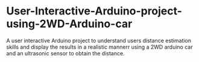 # User-Interactive-Arduino-project-using-2WD-Arduino-car
A user interactive Arduino project to understand users distance estimation skills and display the results in a realistic mannerr using a 2WD arduino car and an ultrasonic sensor to obtain the distance.
